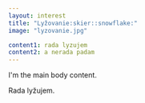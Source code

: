 ```yaml
---
layout: interest
title: "Lyžovanie:skier::snowflake:"
image: "lyzovanie.jpg"

content1: rada lyzujem
content2: a nerada padam
---
```


I'm the main body content.

Rada lyžujem.
